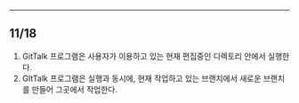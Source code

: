 -----
11/18
-----
1. GitTalk 프로그램은 사용자가 이용하고 있는 현재 편집중인 디렉토리 안에서 실행한다.
2. GItTalk 프로그램은 실행과 동시에, 현재 작업하고 있는 브랜치에서 새로운 브랜치를 만들어 그곳에서 작업한다.
